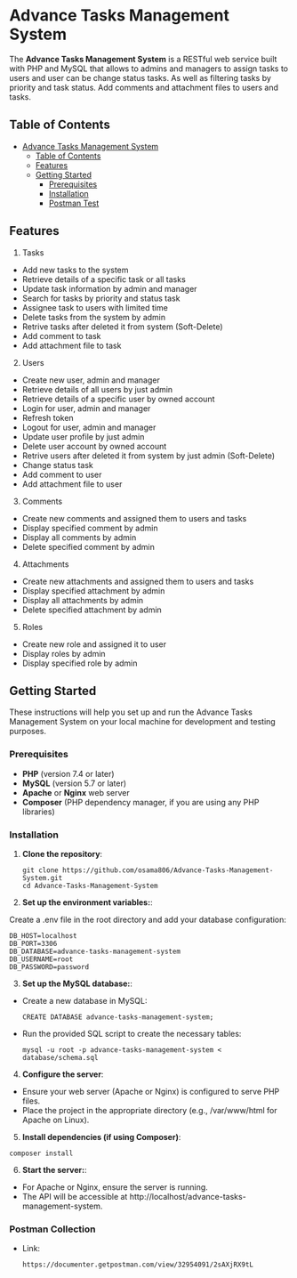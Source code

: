 # Advance Tasks Management System

The **Advance Tasks Management System** is a RESTful web service built with PHP and MySQL that allows to admins and managers to assign tasks to users and user can be change status tasks. As well as filtering tasks by priority and task status.
Add comments and attachment files to users and tasks. 

## Table of Contents

-   [Advance Tasks Management System](#advance-tasks-management-system)
    -   [Table of Contents](#table-of-contents)
    -   [Features](#features)
    -   [Getting Started](#getting-started)
        -   [Prerequisites](#prerequisites)
        -   [Installation](#installation)
        -   [Postman Test](#postman-test)

## Features

1. Tasks

-   Add new tasks to the system
-   Retrieve details of a specific task or all tasks
-   Update task information by admin and manager
-   Search for tasks by priority and status task
-   Assignee task to users with limited time
-   Delete tasks from the system by admin
-   Retrive tasks after deleted it from system (Soft-Delete)
-   Add comment to task
-   Add attachment file to task

2. Users

-   Create new user, admin and manager
-   Retrieve details of all users by just admin
-   Retrieve details of a specific user by owned account
-   Login for user, admin and manager
-   Refresh token
-   Logout for user, admin and manager
-   Update user profile by just admin
-   Delete user account by owned account
-   Retrive users after deleted it from system by just admin (Soft-Delete)
-   Change status task
-   Add comment to user
-   Add attachment file to user

3. Comments
-   Create new comments and assigned them to users and tasks
-   Display specified comment by admin
-   Display all comments by admin
-   Delete specified comment by admin

4. Attachments
-   Create new attachments and assigned them to users and tasks
-   Display specified attachment by admin
-   Display all attachments by admin
-   Delete specified attachment by admin

5. Roles
-   Create new role and assigned it to user
-   Display roles by admin
-   Display specified role by admin 

## Getting Started

These instructions will help you set up and run the Advance Tasks Management System on your local machine for development and testing purposes.

### Prerequisites

-   **PHP** (version 7.4 or later)
-   **MySQL** (version 5.7 or later)
-   **Apache** or **Nginx** web server
-   **Composer** (PHP dependency manager, if you are using any PHP libraries)

### Installation

1. **Clone the repository**:

    ```
    git clone https://github.com/osama806/Advance-Tasks-Management-System.git
    cd Advance-Tasks-Management-System
    ```

2. **Set up the environment variables:**:

Create a .env file in the root directory and add your database configuration:

```
DB_HOST=localhost
DB_PORT=3306
DB_DATABASE=advance-tasks-management-system
DB_USERNAME=root
DB_PASSWORD=password
```

3. **Set up the MySQL database:**:

-   Create a new database in MySQL:
    ```
    CREATE DATABASE advance-tasks-management-system;
    ```
-   Run the provided SQL script to create the necessary tables:
    ```
    mysql -u root -p advance-tasks-management-system < database/schema.sql
    ```

4. **Configure the server**:

-   Ensure your web server (Apache or Nginx) is configured to serve PHP files.
-   Place the project in the appropriate directory (e.g., /var/www/html for Apache on Linux).

5. **Install dependencies (if using Composer)**:

```
composer install
```

6. **Start the server:**:

-   For Apache or Nginx, ensure the server is running.
-   The API will be accessible at http://localhost/advance-tasks-management-system.

### Postman Collection

-   Link:
    ```
    https://documenter.getpostman.com/view/32954091/2sAXjRX9tL
    ```
